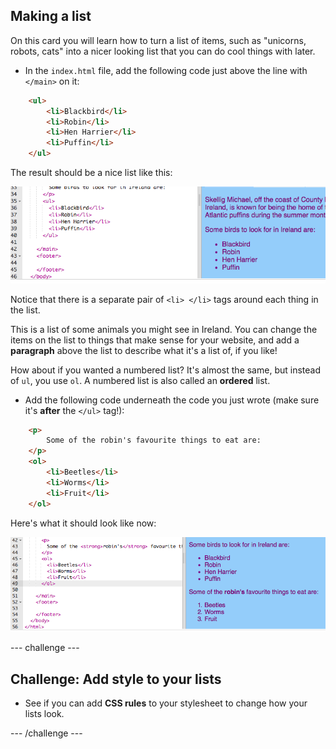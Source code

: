 ## Making a list

On this card you will learn how to turn a list of items, such as "unicorns, robots, cats" into a nicer looking list that you can do cool things with later.
  
- In the `index.html` file, add the following code just above the line with `</main>` on it:

```html
    <ul>
        <li>Blackbird</li>
        <li>Robin</li>
        <li>Hen Harrier</li>
        <li>Puffin</li>
    </ul>
```

The result should be a nice list like this: 

![Unordered list](images/egUnorderedList.png)

Notice that there is a separate pair of `<li> </li>` tags around each thing in the list. 

This is a list of some animals you might see in Ireland. You can change the items on the list to things that make sense for your website, and add a **paragraph** above the list to describe what it's a list of, if you like!

How about if you wanted a numbered list? It's almost the same, but instead of `ul`, you use `ol`. A numbered list is also called an **ordered** list. 

- Add the following code underneath the code you just wrote \(make sure it's **after** the `</ul>` tag!\):

```html
    <p>
        Some of the robin's favourite things to eat are:
    </p>
    <ol>
        <li>Beetles</li>
        <li>Worms</li>
        <li>Fruit</li>
    </ol>
```

Here's what it should look like now:

![Ordered list](images/egOrderedList.png)

--- challenge ---

## Challenge: Add style to your lists

- See if you can add **CSS rules** to your stylesheet to change how your lists look.

--- /challenge ---
